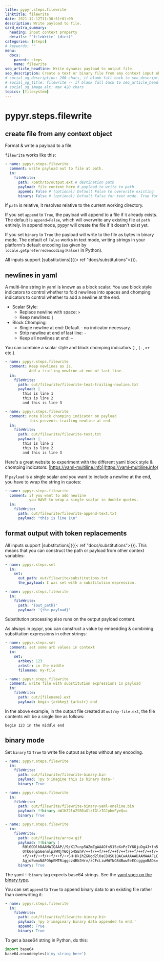 ```yaml
---
title: pypyr.steps.filewrite
linktitle: filewrite
date: 2021-12-12T11:38:51+01:00
description: Write payload to file.
card_extra_summary:
  heading: input context property
  details: "`fileWrite` (dict)"
categories: [steps]
# keywords: ""
menu:
  docs:
    parent: steps
    name: filewrite
seo_article_headline: Write dynamic payload to output file.
seo_description: Create a text or binary file from any context input object with replacement token formatting in a task-runner pipeline.
# social_og_description: 200 chars, if blank fall back to seo_description then description
# social_og_title: filewrite -- if blank fall back to seo_article_headline > .Title. Max 70 chars
# social_og_image_alt: max 420 chars
topics: [filesystem]
---
```

# pypyr.steps.filewrite
## create file from any context object
Format & write a payload to a file.

`filewrite` works like this:

```yaml
- name: pypyr.steps.filewrite
  comment: write payload out to file at path.
  in:
    fileWrite:
      path: /path/to/output.ext # destination path
      payload: file content here # payload to write to path
      append: False # (optional) Default False to overwrite existing
      binary: False # (optional) Default False for text mode. True for bytes/binary.
```

If `path` is relative, it resolves relative to the current working directory.

If you set `append` to `True`, the payload will append to a file if it already
exists. The default is `append=False`, which will overwrite any existing file at
`path` entirely. In append mode, pypyr will create the file if it doesn't exist
yet.

If you set `binary` to `True` the payload will write to the file as bytes in
binary mode. The default of `False` works in text mode, writing strings in your
platform's default encoding (as given by `locale.getpreferredencoding(False)` in
Python).

All inputs support [substitutions]({{< ref "docs/substitutions">}}).

## newlines in yaml
A multi-line string in yaml is known as a block scalar. You use block style
indicators to control whether to fold newlines into spaces and chomping
indicators to control whether to add a newline at the end.

- Scalar Style:
  - Replace newline with space: `>`
  - Keep newlines: `|`
- Block Chomping:
  - Single newline at end: Default - no indicator necessary.
  - Strip newline at end of last line: `-`
  - Keep all newlines at end: `+`

You can combine a scalar style and block chomping indicators (`|`, `|-`, `>+`
etc.).

```yaml
- name: pypyr.steps.filewrite
  comment: Keep newlines as is.
           Add a trailing newline at end of last line.
  in:
    fileWrite:
      path: out/filewrite/filewrite-text-trailing-newline.txt
      payload: |
        this is line 1
        this is line 2
        and this is line 3

- name: pypyr.steps.filewrite
  comment: note block chomping indicator on payload
           this prevents trailing newline at end.
  in:
    fileWrite:
      path: out/filewrite/filewrite-text.txt
      payload: |-
        this is line 1
        this is line 2
        and this is line 3
```
Here's a great website to experiment with the different yaml block style &
chomping indicators: [https://yaml-multiline.info](https://yaml-multiline.info)

If `payload` is a single scalar and you want to include a newline at the end,
you have to wrap the string in quotes:

```yaml
- name: pypyr.steps.filewrite
  comment: if you want to add newline
           you HAVE to wrap a single scalar in double quotes.
  in:
    fileWrite:
      path: out/filewrite/filewrite-append-text.txt
      payload: "this is line 1\n"
```

## format output with token replacements
All inputs support [substitutions]({{< ref "docs/substitutions">}}). This means 
that you can construct the path or payload from other context variables:

```yaml
- name: pypyr.steps.set
  in:
    set:
      out_path: out/filewrite/substitutions.txt
      the_payload: I was set with a substitution expression.

- name: pypyr.steps.filewrite
  in:
    fileWrite:
      path: '{out_path}'
      payload: '{the_payload}'
```

Substitution processing also runs on the output payload content.

As always in pypyr, you can construct a value by embedding & combining
substitution expressions in other strings:

```yaml
- name: pypyr.steps.set
  comment: set some arb values in context
  in:
    set:
      arbkey: 123
      arbstr: in the middle
      filename: my-file

- name: pypyr.steps.filewrite
  comment: write file with substitution expressions in payload
  in:
    fileWrite:
      path: out/{filename}.ext
      payload: begin {arbkey} {arbstr} end
```

In the above example, in the output file created at `out/my-file.ext`, the file
contents will be a single line as follows:

```text
begin 123 in the middle end
```

## binary mode
Set `binary` to `True` to write file output as bytes without any encoding.

```yaml
- name: pypyr.steps.filewrite
  in:
    fileWrite:
      path: out/filewrite/filewrite-binary.bin
      payload: !py b'imagine this is binary data+'
      binary: True

- name: pypyr.steps.filewrite
  in:
    fileWrite:
      path: out/filewrite/filewrite-binary-yaml-oneline.bin
      payload: !!binary aW1hZ2luZSB0aGlzIGlzIGJpbmFyeQ==
      binary: True

- name: pypyr.steps.filewrite
  in:
    fileWrite:
      path: out/filewrite/arrow.gif
      payload: !!binary |
        R0lGODlhDAAMAIQAAP//9/X17unp5WZmZgAAAOfn515eXvPz7Y6OjuDg4J+fn5
        OTk6enp56enmlpaWNjY6Ojo4SEhP/++f/++f/++f/++f/++f/++f/++f/++f/+
        +f/++f/++f/++f/++f/++SH+Dk1hZGUgd2l0aCBHSU1QACwAAAAADAAMAAAFLC
        AgjoEwnuNAFOhpEMTRiggcz4BNJHrv/zCFcLiwMWYNG84BwwEeECcgggoBADs=
      binary: True
```

The yaml `!!binary` tag expects base64 strings. See the
[yaml spec on the binary type](https://yaml.org/type/binary.html).

You can set `append` to `True` to append binary data to an existing file rather
than overwriting it:

```yaml
- name: pypyr.steps.filewrite
  in:
    fileWrite:
      path: out/filewrite/filewrite-binary.bin
      payload: !py b'imaginary binary data appended to end.'
      append: True
      binary: True
```

To get a base64 string in Python, do this:

```python
import base64
base64.encodebytes(b'my string here')
```